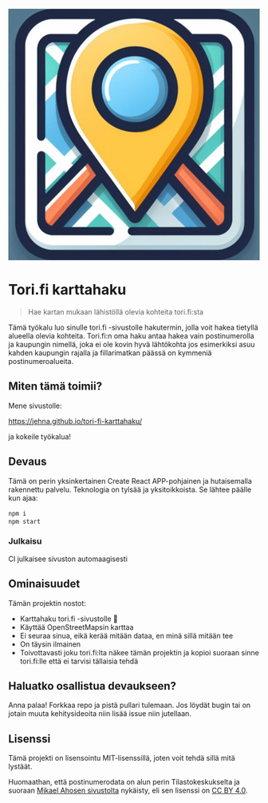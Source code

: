 ![Tori.fi karttahaku logo](https://raw.githubusercontent.com/jehna/tori-fi-karttahaku/main/public/logo512.png)

# Tori.fi karttahaku
> Hae kartan mukaan lähistöllä olevia kohteita tori.fi:sta

Tämä työkalu luo sinulle tori.fi -sivustolle hakutermin, jolla voit hakea
tietyllä alueella olevia kohteita. Tori.fi:n oma haku antaa hakea vain
postinumerolla ja kaupungin nimellä, joka ei ole kovin hyvä lähtökohta jos
esimerkiksi asuu kahden kaupungin rajalla ja fillarimatkan päässä on kymmeniä
postinumeroalueita.

## Miten tämä toimii?

Mene sivustolle:

https://jehna.github.io/tori-fi-karttahaku/

ja kokeile työkalua!

## Devaus

Tämä on perin yksinkertainen Create React APP-pohjainen ja hutaisemalla
rakennettu palvelu. Teknologia on tylsää ja yksitoikkoista. Se lähtee päälle kun ajaa:

```shell
npm i
npm start
```

### Julkaisu

CI julkaisee sivuston automaagisesti

## Ominaisuudet

Tämän projektin nostot:
* Karttahaku tori.fi -sivustolle 🎉
* Käyttää OpenStreetMapsin karttaa
* Ei seuraa sinua, eikä kerää mitään dataa, en minä sillä mitään tee
* On täysin ilmainen
* Toivottavasti joku tori.fi:lta näkee tämän projektin ja kopioi suoraan sinne
  tori.fi:lle että ei tarvisi tällaisia tehdä

## Haluatko osallistua devaukseen?

Anna palaa! Forkkaa repo ja pistä pullari tulemaan. Jos löydät bugin tai on
jotain muuta kehitysideoita niin lisää issue niin jutellaan.

## Lisenssi

Tämä projekti on lisensointu MIT-lisenssillä, joten voit tehdä sillä mitä
lystäät.

Huomaathan, että postinumerodata on alun perin Tilastokeskukselta ja suoraan
[Mikael Ahosen sivustolta][postinumerodata] nykäisty, eli sen lisenssi on
[CC BY 4.0](https://creativecommons.org/licenses/by/4.0/deed.fi).

[postinumerodata]: https://mikaelahonen.com/fi/data/postinumero-data-suomi/